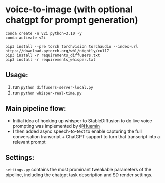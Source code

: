 # voice-to-image (with optional chatgpt for prompt generation)

```
conda create -n v2i python=3.10 -y
conda activate v2i
```

```
pip3 install --pre torch torchvision torchaudio --index-url https://download.pytorch.org/whl/nightly/cu117
pip3 install -r requirements_diffusers.txt
pip3 install -r requirements_whisper.txt
```

## Usage:
1. run `python diffusers-server-local.py`
2. run `python whisper-real-time.py`

## Main pipeline flow:
- Initial idea of hooking up whisper to StableDiffusion to do live voice prompting was implemented by [@Huemin](https://twitter.com/huemin_art)
- I then added async speech-to-text to enable capturing the full conversation transcript + ChatGPT support to turn that transcript into a relevant prompt
	
## Settings:
`settings.py` contains the most prominant tweakable parameters of the pipeline, including the chatgpt task description and SD render settings.

